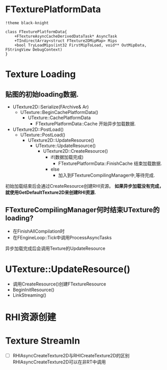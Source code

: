 # FTexturePlatformData
```puml
!theme black-knight

class FTexturePlatformData{
    +FTextureAsyncCacheDerivedDataTask* AsyncTask
    +TIndirectArray<struct FTexture2DMipMap> Mips
    +bool TryLoadMips(int32 FirstMipToLoad, void** OutMipData, FStringView DebugContext)
}
```
# Texture Loading
## 贴图的初始loading数据.
- UTexture2D::Serialize(FArchive& Ar)
    - UTexture::BeginCachePlatformData()
        - UTexture::CachePlatformData
            - FTexturePlatformData::Cache
            开始异步加载数据.
- UTexture2D::PostLoad()
    - UTexture::PostLoad()
        - UTexture2D::UpdateResource()
            - UTexture::UpdateResource()
                - UTexture2D::CreateResource()
                    - if(数据加载完成)
                        - FTexturePlatformData::FinishCache
                        结束加载数据.
                    - else
                        - 加入到FTextureCompilingManager中,等待完成.
                    
初始加载结束后会通过CreateResource创建RHI资源。
**如果异步加载没有完成，就使用GetDefaultTexture2D来创建RHI资源.**

## FTextureCompilingManager何时结束UTexture的loading?
* 在FinishAllCompilation时
* 在FEngineLoop::Tick中调用ProcessAsyncTasks

异步加载完成后会调用Texture的UpdateResource

# UTexture::UpdateResource()
* 调用CreateResource()创建FTextureResource
* BeginInitResource()
* LinkStreaming()

# RHI资源创建

# Texture StreamIn


* [ ] RHIAsyncCreateTexture2D与RHICreateTexture2D的区别
RHIAsyncCreateTexture2D可以在非RT中调用
